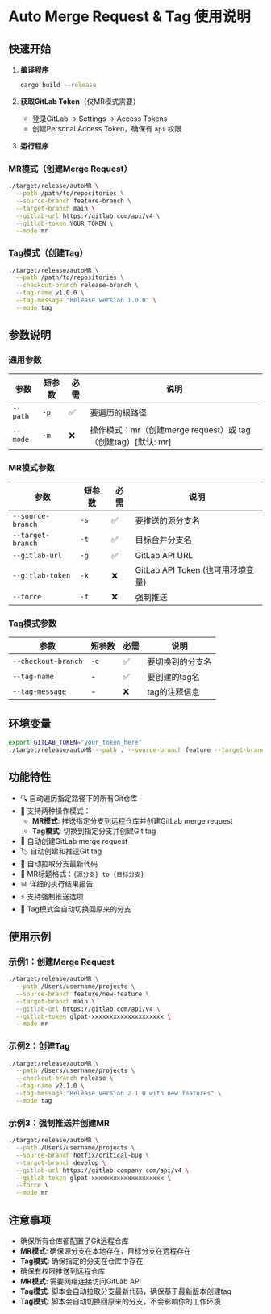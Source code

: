 # Auto Merge Request & Tag 使用说明

## 快速开始

1. **编译程序**
   ```bash
   cargo build --release
   ```

2. **获取GitLab Token**（仅MR模式需要）
   - 登录GitLab → Settings → Access Tokens
   - 创建Personal Access Token，确保有 `api` 权限

3. **运行程序**

### MR模式（创建Merge Request）
   ```bash
   ./target/release/autoMR \
     --path /path/to/repositories \
     --source-branch feature-branch \
     --target-branch main \
     --gitlab-url https://gitlab.com/api/v4 \
     --gitlab-token YOUR_TOKEN \
     --mode mr
   ```

### Tag模式（创建Tag）
   ```bash
   ./target/release/autoMR \
     --path /path/to/repositories \
     --checkout-branch release-branch \
     --tag-name v1.0.0 \
     --tag-message "Release version 1.0.0" \
     --mode tag
   ```

## 参数说明

### 通用参数
| 参数 | 短参数 | 必需 | 说明 |
|------|--------|------|------|
| `--path` | `-p` | ✅ | 要遍历的根路径 |
| `--mode` | `-m` | ❌ | 操作模式：mr（创建merge request）或 tag（创建tag）[默认: mr] |

### MR模式参数
| 参数 | 短参数 | 必需 | 说明 |
|------|--------|------|------|
| `--source-branch` | `-s` | ✅ | 要推送的源分支名 |
| `--target-branch` | `-t` | ✅ | 目标合并分支名 |
| `--gitlab-url` | `-g` | ✅ | GitLab API URL |
| `--gitlab-token` | `-k` | ❌ | GitLab API Token (也可用环境变量) |
| `--force` | `-f` | ❌ | 强制推送 |

### Tag模式参数
| 参数 | 短参数 | 必需 | 说明 |
|------|--------|------|------|
| `--checkout-branch` | `-c` | ✅ | 要切换到的分支名 |
| `--tag-name` | - | ✅ | 要创建的tag名 |
| `--tag-message` | - | ❌ | tag的注释信息 |

## 环境变量

```bash
export GITLAB_TOKEN="your_token_here"
./target/release/autoMR --path . --source-branch feature --target-branch main --gitlab-url https://gitlab.com/api/v4 --mode mr
```

## 功能特性

- 🔍 自动遍历指定路径下的所有Git仓库
- 🚀 支持两种操作模式：
  - **MR模式**: 推送指定分支到远程仓库并创建GitLab merge request
  - **Tag模式**: 切换到指定分支并创建Git tag
- 📝 自动创建GitLab merge request
- 🏷️ 自动创建和推送Git tag
- 🔄 自动拉取分支最新代码
- 🎯 MR标题格式：`{源分支} to {目标分支}`
- 📊 详细的执行结果报告
- ⚡ 支持强制推送选项
- 🔄 Tag模式会自动切换回原来的分支

## 使用示例

### 示例1：创建Merge Request
```bash
./target/release/autoMR \
  --path /Users/username/projects \
  --source-branch feature/new-feature \
  --target-branch main \
  --gitlab-url https://gitlab.com/api/v4 \
  --gitlab-token glpat-xxxxxxxxxxxxxxxxxxxx \
  --mode mr
```

### 示例2：创建Tag
```bash
./target/release/autoMR \
  --path /Users/username/projects \
  --checkout-branch release \
  --tag-name v2.1.0 \
  --tag-message "Release version 2.1.0 with new features" \
  --mode tag
```

### 示例3：强制推送并创建MR
```bash
./target/release/autoMR \
  --path /Users/username/projects \
  --source-branch hotfix/critical-bug \
  --target-branch develop \
  --gitlab-url https://gitlab.company.com/api/v4 \
  --gitlab-token glpat-xxxxxxxxxxxxxxxxxxxx \
  --force \
  --mode mr
```

## 注意事项

- 确保所有仓库都配置了Git远程仓库
- **MR模式**: 确保源分支在本地存在，目标分支在远程存在
- **Tag模式**: 确保指定的分支在仓库中存在
- 确保有权限推送到远程仓库
- **MR模式**: 需要网络连接访问GitLab API
- **Tag模式**: 脚本会自动拉取分支最新代码，确保基于最新版本创建tag
- **Tag模式**: 脚本会自动切换回原来的分支，不会影响你的工作环境 